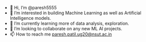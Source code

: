 - 👋 Hi, I’m @paresh5555
- 👀 I’m interested in building Machine Learning as well as Artificial Intelligence models.
- 🌱 I’m currently learning more of data analysis, exploration.
- 💞️ I’m looking to collaborate on any new ML AI projects.
- 📫 How to reach me paresh.patil.ug20@nsut.ac.in

<!---
paresh5555/paresh5555 is a ✨ special ✨ repository because its `README.md` (this file) appears on your GitHub profile.
You can click the Preview link to take a look at your changes.
--->
